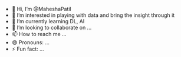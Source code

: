 - 👋 Hi, I’m @MaheshaPatil
- 👀 I’m interested in playing with data and bring the insight through it
- 🌱 I’m currently learning  DL, AI
- 💞️ I’m looking to collaborate on ...
- 📫 How to reach me ...
- 😄 Pronouns: ...
- ⚡ Fun fact: ...

<!---
MaheshaPatil/MaheshaPatil is a ✨ special ✨ repository because its `README.md` (this file) appears on your GitHub profile.
You can click the Preview link to take a look at your changes.
--->
